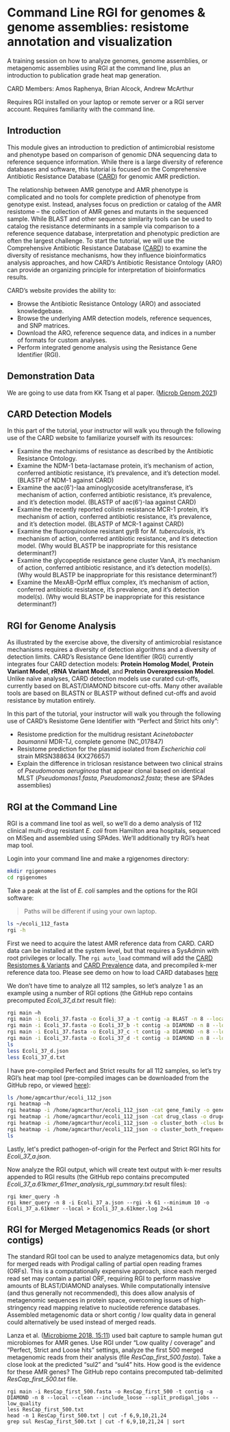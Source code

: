 # Command Line RGI for genomes & genome assemblies: resistome annotation and visualization

A training session on how to analyze genomes, genome assemblies, or metagenomic assemblies using RGI at the command line, plus an introduction to publication grade heat map generation.

CARD Members: Amos Raphenya, Brian Alcock, Andrew McArthur

Requires RGI installed on your laptop or remote server or a RGI server account. Requires familiarity with the command line.

## Introduction

This module gives an introduction to prediction of antimicrobial resistome and phenotype based on comparison of genomic DNA sequencing data to reference sequence information. While there is a large diversity of reference databases and software, this tutorial is focused on the Comprehensive Antibiotic Resistance Database ([CARD](http://card.mcmaster.ca)) for genomic AMR prediction.

The relationship between AMR genotype and AMR phenotype is complicated and no tools for complete prediction of phenotype from genotype exist. Instead, analyses focus on prediction or catalog of the AMR resistome – the collection of AMR genes and mutants in the sequenced sample. While BLAST and other sequence similarity tools can be used to catalog the resistance determinants in a sample via comparison to a reference sequence database, interpretation and phenotypic prediction are often the largest challenge. To start the tutorial, we will use the Comprehensive Antibiotic Resistance Database ([CARD](http://card.mcmaster.ca)) to examine the diversity of resistance mechanisms, how they influence bioinformatics analysis approaches, and how CARD’s Antibiotic Resistance Ontology (ARO) can provide an organizing principle for interpretation of bioinformatics results.

CARD’s website provides the ability to: 

* Browse the Antibiotic Resistance Ontology (ARO) and associated knowledgebase.
* Browse the underlying AMR detection models, reference sequences, and SNP matrices.
* Download the ARO, reference sequence data, and indices in a number of formats for custom analyses.
* Perform integrated genome analysis using the Resistance Gene Identifier (RGI).

## Demonstration Data

We are going to use data from KK Tsang et al paper. ([Microb Genom 2021](https://www.ncbi.nlm.nih.gov/pubmed/33416461))

## CARD Detection Models

In this part of the tutorial, your instructor will walk you through the following use of the CARD website to familiarize yourself with its resources:

* Examine the mechanisms of resistance as described by the Antibiotic Resistance Ontology.
* Examine the NDM-1 beta-lactamase protein, it’s mechanism of action, conferred antibiotic resistance, it’s prevalence, and it’s detection model. (BLASTP of NDM-1 against CARD)
* Examine the aac(6')-Iaa aminoglycoside acetyltransferase, it’s mechanism of action, conferred antibiotic resistance, it’s prevalence, and it’s detection model. (BLASTP of aac(6')-Iaa against CARD)
* Examine the recently reported colistin resistance MCR-1 protein, it’s mechanism of action, conferred antibiotic resistance, it’s prevalence, and it’s detection model. (BLASTP of MCR-1 against CARD)
* Examine the fluoroquinolone resistant gyrB for *M. tuberculosis*, it’s mechanism of action, conferred antibiotic resistance, and it’s detection model. (Why would BLASTP be inappropriate for this resistance determinant?)
* Examine the glycopeptide resistance gene cluster VanA, it’s mechanism of action, conferred antibiotic resistance, and it’s detection model(s). (Why would BLASTP be inappropriate for this resistance determinant?)
* Examine the MexAB-OprM efflux complex, it’s mechanism of action, conferred antibiotic resistance, it’s prevalence, and it’s detection model(s). (Why would BLASTP be inappropriate for this resistance determinant?)

## RGI for Genome Analysis

As illustrated by the exercise above, the diversity of antimicrobial resistance mechanisms requires a diversity of detection algorithms and a diversity of detection limits. CARD’s Resistance Gene Identifier (RGI) currently integrates four CARD detection models: **Protein Homolog Model**, **Protein Variant Model**, **rRNA Variant Model**, and **Protein Overexpression Model**. Unlike naïve analyses, CARD detection models use curated cut-offs, currently based on BLAST/DIAMOND bitscore cut-offs. Many other available tools are based on BLASTN or BLASTP without defined cut-offs and avoid resistance by mutation entirely. 

In this part of the tutorial, your instructor will walk you through the following use of CARD’s Resistome Gene Identifier with “Perfect and Strict hits only”:

* Resistome prediction for the multidrug resistant *Acinetobacter baumannii* MDR-TJ, complete genome (NC_017847)
* Resistome prediction for the plasmid isolated from *Escherichia coli* strain MRSN388634 (KX276657)
* Explain the difference in triclosan resistance between two clinical strains of *Pseudomonas aeruginosa* that appear clonal based on identical MLST (*Pseudomonas1.fasta*, *Pseudomonas2.fasta*; these are SPAdes assemblies)
 
## RGI at the Command Line

RGI is a command line tool as well, so we’ll do a demo analysis of 112 clinical multi-drug resistant *E. coli* from Hamilton area hospitals, sequenced on MiSeq and assembled using SPAdes. We’ll additionally try RGI’s heat map tool.

Login into your command line and make a rgigenomes directory:

```bash
mkdir rgigenomes
cd rgigenomes
```

Take a peak at the list of *E. coli* samples and the options for the RGI software:

> Paths will be different if using your own laptop.

```bash
ls ~/ecoli_112_fasta
rgi -h
```

First we need to acquire the latest AMR reference data from CARD. CARD data can be installed at the system level, but that requires a SysAdmin with root privileges or locally. The `rgi auto_load` command will add the [CARD Resistomes & Variants](https://card.mcmaster.ca/genomes) and [CARD Prevalence](https://card.mcmaster.ca/prevalence) data, and precompiled k-mer reference data too. Please see demo on how to load CARD databases [here](https://github.com/arpcard/state-of-the-card-2021/blob/main/day_1/installing_rgi/linux.sh)


We don’t have time to analyze all 112 samples, so let’s analyze 1 as an example using a number of RGI options (the GitHub repo contains precomputed *Ecoli_37_d.txt* result file):

```bash
rgi main –h
rgi main -i Ecoli_37.fasta -o Ecoli_37_a -t contig -a BLAST -n 8 --local --clean
rgi main -i Ecoli_37.fasta -o Ecoli_37_b -t contig -a DIAMOND -n 8 --local --clean
rgi main -i Ecoli_37.fasta -o Ecoli_37_c -t contig -a DIAMOND -n 8 --local --clean --include_loose
rgi main -i Ecoli_37.fasta -o Ecoli_37_d -t contig -a DIAMOND -n 8 --local --clean --include_loose --split_prodigal_jobs
ls
less Ecoli_37_d.json
less Ecoli_37_d.txt
```

I have pre-compiled Perfect and Strict results for all 112 samples, so let’s try RGI’s heat map tool (pre-compiled images can be downloaded from the GitHub repo, or viewed [here](https://github.com/arpcard/state-of-the-card-2021/tree/main/day_1/rgi_for_genomes/heatmaps)):

```bash
ls /home/agmcarthur/ecoli_112_json
rgi heatmap –h
rgi heatmap -i /home/agmcarthur/ecoli_112_json -cat gene_family -o genefamily_samples -clus samples
rgi heatmap -i /home/agmcarthur/ecoli_112_json -cat drug_class -o drugclass_samples -clus samples
rgi heatmap -i /home/agmcarthur/ecoli_112_json -o cluster_both -clus both
rgi heatmap -i /home/agmcarthur/ecoli_112_json -o cluster_both_frequency -f -clus both
ls
```

Lastly, let's predict pathogen-of-origin for the Perfect and Strict RGI hits for *Ecoli_37_a.json*.

Now analyze the RGI output, which will create text output with k-mer results appended to RGI results (the GitHub repo contains precomputed *Ecoli_37_a.61kmer_61mer_analysis_rgi_summary.txt* result files):

```
rgi kmer_query -h
rgi kmer_query -n 8 -i Ecoli_37_a.json --rgi -k 61 --minimum 10 -o Ecoli_37_a.61kmer --local > Ecoli_37_a.61kmer.log 2>&1
```

## RGI for Merged Metagenomics Reads (or short contigs)

The standard RGI tool can be used to analyze metagenomics data, but only for merged reads with Prodigal calling of partial open reading frames (ORFs). This is a computationally expensive approach, since each merged read set may contain a partial ORF, requiring RGI to perform massive amounts of BLAST/DIAMOND analyses. While computationally intensive (and thus generally not recommended), this does allow analysis of metagenomic sequences in protein space, overcoming issues of high-stringency read mapping relative to nucleotide reference databases. Assembled metagenomic data or short contig / low quality data in general could alternatively be used instead of merged reads.

Lanza et al. ([Microbiome 2018, 15:11](https://www.ncbi.nlm.nih.gov/pubmed/29335005)) used bait capture to sample human gut microbiomes for AMR genes. Use RGI under “Low quality / coverage” and “Perfect, Strict and Loose hits” settings, analyze the first 500 merged metagenomic reads from their analysis (file *ResCap_first_500.fasta*). Take a close look at the predicted “sul2” and “sul4” hits. How good is the evidence for these AMR genes? The GitHub repo contains precomputed tab-delimited *ResCap_first_500.txt* file.

```
rgi main -i ResCap_first_500.fasta -o ResCap_first_500 -t contig -a DIAMOND -n 8 --local --clean --include_loose --split_prodigal_jobs --low_quality
less ResCap_first_500.txt
head -n 1 ResCap_first_500.txt | cut -f 6,9,10,21,24
grep sul ResCap_first_500.txt | cut -f 6,9,10,21,24 | sort
```

